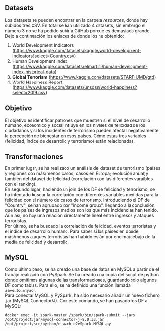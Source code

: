 ## Datasets
Los datasets se pueden encontrar en la carpeta *resources*, donde hay subidos tres CSV. En total se han utilizado 4 datasets, sin embargo el número 3 no se ha podido subir a GitHub porque es demasiado grande. Dejo a continuación los enlaces de donde los he obtenido:
1. World Development Indicators (https://www.kaggle.com/datasets/kaggle/world-development-indicators?select=Country.csv)
2. Human Development Index (https://www.kaggle.com/datasets/elmartini/human-development-index-historical-data)
3. **Global Terrorism** (https://www.kaggle.com/datasets/START-UMD/gtd)
4. World Happiness Report (https://www.kaggle.com/datasets/unsdsn/world-happiness?select=2019.csv)

## Objetivo
El objetivo es identificar patrones que muestren si el nivel de desarrollo humano, económico y social influye en los niveles de felicidad de los ciudadanos y si los incidentes de terrorismo pueden afectar negativamente la percepción de bienestar en esos países. Cómo estas tres variables (felicidad, índice de desarrollo y terrorismo) están relacionadas.

## Transformaciones
En primer lugar, se ha realizado un análisis del dataset de terrorismo (países y regiones con más/menos casos; casos en Europa; evolución anual)y también del dataset de felicidad (correlación con las diferentes varaibles con el ranking).
</br>
En segundo lugar, haciendo un join de los DF de felicidad y terrorismo, se ha intentado buscar la correlación con diferentes variables medidas para la felicidad con el número de casos de terrorismo. Introduciendo el DF de "Country", se han agrupado por "income group", llegando a la conclusión que los países de ingresos medios son los que más incidencias han tenido. Aún así, no hay una relación directamente lineal entre ingresos y ataques terroristas.
</br>
Por último, se ha buscado la correlación de felicidad, eventos terroristas y el índice de desarrollo humano. Para saber si los países en donde más/menos ataques terroristas han habido están por encima/debajo de la media de felicidad y desarrollo.

## MySQL
Como último paso, se ha creado una base de datos en MySQL a partir de el trabajo realizado con PySpark. Se ha creado una copia del script de python donde omitimos algunas de las transformaciones, guardando solo algunos DF como tablas. Para ello, se ha definido una función llamada save_to_mysql.
</br>
Para conectar MySQL y PySpark, ha sido necesario añadir un nuevo fichero .jar (MySQL Connector/J). Con este comando, se han pasado los DF a MySQL:
```
docker exec -it spark-master /spark/bin/spark-submit --jars /opt/project/jar/mysql-connector-j-8.0.33.jar /opt/project/src/python/e_wach_e2eSpark-MYSQL.py
```
